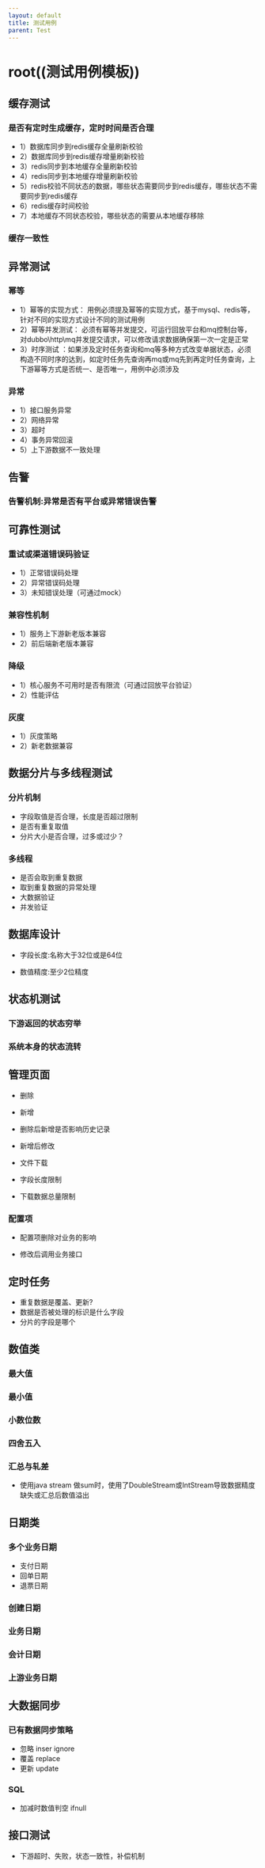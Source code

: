 ```yaml
---
layout: default
title: 测试用例
parent: Test
---
```


# root((测试用例模板))

## 缓存测试

### 是否有定时生成缓存，定时时间是否合理

- 1）数据库同步到redis缓存全量刷新校验
- 2）数据库同步到redis缓存增量刷新校验
- 3）redis同步到本地缓存全量刷新校验
- 4）redis同步到本地缓存增量刷新校验
- 5）redis校验不同状态的数据，哪些状态需要同步到redis缓存，哪些状态不需要同步到redis缓存
- 6）redis缓存时间校验
- 7）本地缓存不同状态校验，哪些状态的需要从本地缓存移除

### 缓存一致性

## 异常测试

### 幂等

- 1）幂等的实现方式： 用例必须提及幂等的实现方式，基于mysql、redis等，针对不同的实现方式设计不同的测试用例
- 2）幂等并发测试： 必须有幂等并发提交，可运行回放平台和mq控制台等，对dubbo\http\mq并发提交请求，可以修改请求数据确保第一次一定是正常
- 3）时序测试 ：如果涉及定时任务查询和mq等多种方式改变单据状态，必须构造不同时序的达到，如定时任务先查询再mq或mq先到再定时任务查询，上下游幂等方式是否统一、是否唯一，用例中必须涉及

### 异常

- 1）接口服务异常
- 2）网络异常
- 3）超时
- 4）事务异常回滚
- 5）上下游数据不一致处理

## 告警

### 告警机制:异常是否有平台或异常错误告警

## 可靠性测试

### 重试或渠道错误码验证

- 1）正常错误码处理
- 2）异常错误码处理
- 3）未知错误处理（可通过mock）

### 兼容性机制

- 1）服务上下游新老版本兼容
- 2）前后端新老版本兼容

### 降级

- 1）核心服务不可用时是否有限流（可通过回放平台验证）
- 2）性能评估

### 灰度

- 1）灰度策略
- 2）新老数据兼容

## 数据分片与多线程测试

### 分片机制

- 字段取值是否合理，长度是否超过限制
- 是否有重复取值
- 分片大小是否合理，过多或过少？

### 多线程

- 是否会取到重复数据
- 取到重复数据的异常处理
- 大数据验证
- 并发验证

## 数据库设计

- 字段长度:名称大于32位或是64位

- 数值精度:至少2位精度

## 状态机测试

### 下游返回的状态穷举

### 系统本身的状态流转

## 管理页面

- 删除

- 新增

- 删除后新增是否影响历史记录

- 新增后修改

- 文件下载

- 字段长度限制

- 下载数据总量限制

### 配置项

- 配置项删除对业务的影响

- 修改后调用业务接口

## 定时任务

- 重复数据是覆盖、更新?
- 数据是否被处理的标识是什么字段
- 分片的字段是哪个

## 数值类

### 最大值

### 最小值

### 小数位数

### 四舍五入

### 汇总与轧差

- 使用java stream 做sum时，使用了DoubleStream或IntStream导致数据精度缺失或汇总后数值溢出

## 日期类

### 多个业务日期

- 支付日期
- 回单日期
- 退票日期

### 创建日期

### 业务日期

### 会计日期

### 上游业务日期

## 大数据同步

### 已有数据同步策略

- 忽略 inser ignore
- 覆盖 replace
- 更新 update

### SQL

- 加减时数值判空 ifnull

## 接口测试

- 下游超时、失败，状态一致性，补偿机制
